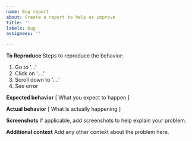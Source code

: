 ```yaml
---
name: Bug report
about: Create a report to help us improve
title: ''
labels: bug
assignees: ''

---
```


**To Reproduce**
Steps to reproduce the behavior:
1. Go to '...'
2. Click on '....'
3. Scroll down to '....'
4. See error

**Expected behavior**
[ What you expect to happen ]

**Actual behavior**
[ What is actually happening ]

**Screenshots**
If applicable, add screenshots to help explain your problem.

**Additional context**
Add any other context about the problem here.
